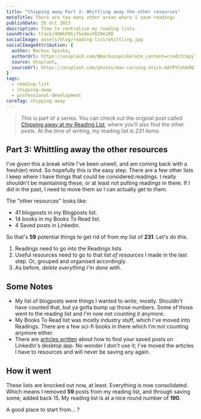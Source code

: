 ```yaml
---
title: "Chipping away Part 3: Whittling away the other resources"
metaTitle: There are too many other areas where I save readings
publishDate: 26 Oct 2023
description: Time to centralise my reading lists.
soundtrack: track/4HAkFNSjf5edeuY839m1RD
socialImage: assets/blog/reading-list/whittling.jpg
socialImageAttribution: {
  author: Markus Spiske,
  authorUrl: https://unsplash.com/@markusspiske?utm_content=creditCopyText&utm_medium=referral&utm_source=unsplash,
  source: Unsplash,
  sourceUrl: https://unsplash.com/photos/man-carving-stick-AAtPYCeUk0Q?utm_content=creditCopyText&utm_medium=referral&utm_source=unsplash,  
}
tags:
  - reading-list
  - chipping-away
  - professional-development
coreTag: chipping-away
---
```


> This is part of a series. You can check out the original post called [Chipping away at my Reading List](/blog/chipping-away-at-my-reading-list), where you'll also find the other posts. At the time of writing, my reading list is *231 items*.

## Part 3: Whittling away the other resources

I've given this a break while I've been unwell, and am coming back with a fresh(er) mind. So hopefully this is the easy step.
There are a few other lists I keep where I have things that could be considered readings. I really shouldn't be maintaining these, or at least not putting readings in there. If I did in the past, I need to move them so I can actually get to them.

The "other resources" looks like:

- 41 blogposts in my Blogposts list.
- 14 books in my Books To Read list.
- 4 Saved posts in Linkedin.

So that's **59** potential things to get rid of from my list of **231**. Let's do this.

1. Readings need to go into the Readings lists
2. Useful resources need to go to that *list of resources* I made in the last step. Or, grouped and organised accordingly.
3. As before, *delete everything I'm done with*.

## Some Notes

- My list of blogposts were things I wanted to *write*, mostly. Shouldn't have counted that, but ya gotta bump up those numbers. Some of those went to the reading list and I'm now not counting it anymore.
- My Books To Read list was mostly industry stuff, which I've moved into Readings. There are a few sci-fi books in there which I'm not counting anymore either.
- There are [articles written](https://www.linkedin.com/pulse/quest-find-saved-linkedin-posts-scott-stockwell/) about how to find your saved posts on LinkedIn's desktop app. No wonder I don't use it; I've moved the articles I have to resources and will never be saving any again.

## How it went

These lists are knocked out now, at least. Everything is now consolidated.
Which means I removed **59** posts from my reading list, and through saving some, added back 15. My reading list is at a nice round number of **190**.

A good place to start from... ?

